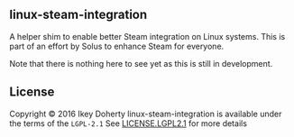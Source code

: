 linux-steam-integration
-----------------------

A helper shim to enable better Steam integration on Linux systems.
This is part of an effort by Solus to enhance Steam for everyone.


Note that there is nothing here to see yet as this is still in development.

License
-------

Copyright © 2016 Ikey Doherty
linux-steam-integration is available under the terms of the `LGPL-2.1`
See [LICENSE.LGPL2.1](LICENSE.LGPL2.1) for more details
